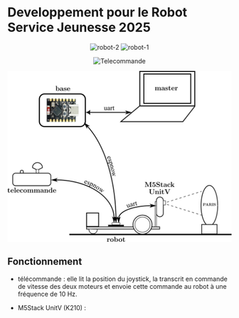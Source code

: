 # Developpement pour le Robot Service Jeunesse 2025

<p align="center"> 
<img width="330" height="250" alt="robot-2" src="https://github.com/user-attachments/assets/afdb144c-9713-484f-a587-eb79f009426d" />
<img width="330" height="250" alt="robot-1" src="https://github.com/user-attachments/assets/35d3fb09-e02d-44b0-bc95-e401542801ef" />
<p/>

<p align="center"> 
<img width="330" height="250" alt="Telecommande" src="https://github.com/user-attachments/assets/629067ff-4e6c-4143-9bd3-4b4838976b5a" />
<p/>
  
<p align="center"> 
  <img src="./RSJ2025.png" width="700"> 
<p/>

## Fonctionnement

- télécommande : elle lit la position du joystick, la transcrit en commande de vitesse des deux moteurs
  et envoie cette commande au robot à une fréquence de 10 Hz.

- M5Stack UnitV (K210) : 
  
